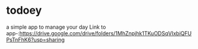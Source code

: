 # todoey
a simple app to manage your day
Link to app-:https://drive.google.com/drive/folders/1MhZnpjhk1TKuODSqVIxbiQFUPsTnFhK6?usp=sharing
